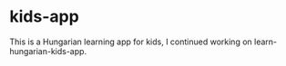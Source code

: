 # kids-app
This is a Hungarian learning app for kids, I continued working on learn-hungarian-kids-app.
